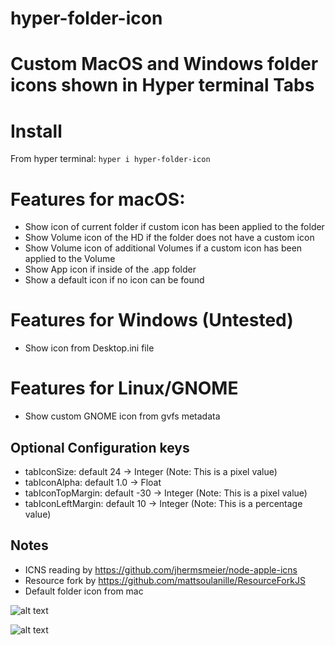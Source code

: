 hyper-folder-icon
======

# Custom MacOS and Windows folder icons shown in Hyper terminal Tabs

# Install

From hyper terminal: `hyper i hyper-folder-icon`

# Features for macOS:

- Show icon of current folder if custom icon has been applied to the folder
- Show Volume icon of the HD if the folder does not have a custom icon
- Show Volume icon of additional Volumes if a custom icon has been applied to the Volume
- Show App icon if inside of the .app folder
- Show a default icon if no icon can be found

# Features for Windows (Untested)

- Show icon from Desktop.ini file

# Features for Linux/GNOME

- Show custom GNOME icon from gvfs metadata

## Optional Configuration keys

- tabIconSize: default 24 -> Integer (Note: This is a pixel value)
- tabIconAlpha: default 1.0 -> Float
- tabIconTopMargin: default -30 -> Integer (Note: This is a pixel value)
- tabIconLeftMargin: default 10 -> Integer (Note: This is a percentage value)

## Notes

- ICNS reading by https://github.com/jhermsmeier/node-apple-icns
- Resource fork by https://github.com/mattsoulanille/ResourceForkJS
- Default folder icon from mac


![alt text](https://i.imgur.com/4y2Oj6D.png "MacOS Screenshot")

![alt text](https://i.imgur.com/PlsxHq2.png "GNOME/Linux Screenshot")
